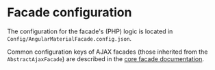 # Facade configuration

The configuration for the facade's (PHP) logic is located in `Config/AngularMaterialFacade.config.json`.

Common configuration keys of AJAX facades (those inherited from the `AbstractAjaxFacade`) are described in the [core facade documentation](https://github.com/ExFace/Core/blob/master/Docs/developer_docs/Facades/HTML_facades_based_on_AbstractAjaxFacade/Configuration_of_AJAX_facades.md).